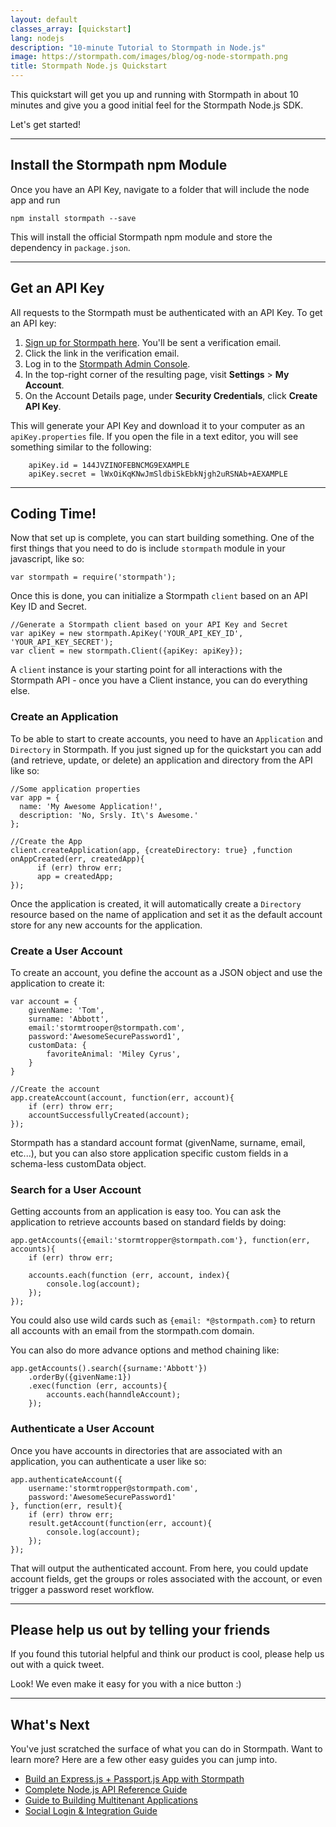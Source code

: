 ```yaml
---
layout: default
classes_array: [quickstart]
lang: nodejs
description: "10-minute Tutorial to Stormpath in Node.js"
image: https://stormpath.com/images/blog/og-node-stormpath.png
title: Stormpath Node.js Quickstart
---
```

This quickstart will get you up and running with Stormpath in about 10 minutes and give you a good initial feel for the Stormpath Node.js SDK. 

Let's get started!

***

##  Install the Stormpath <b>npm</b> Module

Once you have an API Key, navigate to a folder that will include the node app and run

    npm install stormpath --save

This will install the official Stormpath npm module and store the dependency in `package.json`.

***

## Get an API Key

All requests to the Stormpath must be authenticated with an API Key. To get an API key:

1. [Sign up for Stormpath here](https://api.stormpath.com/register).  You'll be sent a verification email.
1. Click the link in the verification email. 
1. Log in to the [Stormpath Admin Console](https://api.stormpath.com).
1. In the top-right corner of the resulting page, visit **Settings** > **My Account**.
1. On the Account Details page, under **Security Credentials**, click **Create API Key**.

 This will generate your API Key and download it to your computer as an `apiKey.properties` file. If you open the file in a text editor, you will see something similar to the following:

        apiKey.id = 144JVZINOFEBNCMG9EXAMPLE
        apiKey.secret = lWxOiKqKNwJmSldbiSkEbkNjgh2uRSNAb+AEXAMPLE

***
## Coding Time!

Now that set up is complete, you can start building something.  One of the first things that you need to do is include `stormpath` module in your javascript, like so:

    var stormpath = require('stormpath');

Once this is done, you can initialize a Stormpath `client` based on an API Key ID and Secret.  

    //Generate a Stormpath client based on your API Key and Secret
    var apiKey = new stormpath.ApiKey('YOUR_API_KEY_ID', 'YOUR_API_KEY_SECRET');
    var client = new stormpath.Client({apiKey: apiKey});

A `client` instance is your starting point for all interactions with the Stormpath API - once you have a Client instance, you can do everything else. 

### Create an Application
To be able to start to create accounts, you need to have an `Application` and `Directory` in Stormpath.  If you just signed up for the quickstart you can add (and retrieve, update, or delete) an application and directory from the API like so:

    //Some application properties
    var app = {
      name: 'My Awesome Application!',
      description: 'No, Srsly. It\'s Awesome.'
    };

    //Create the App
    client.createApplication(app, {createDirectory: true} ,function onAppCreated(err, createdApp){
          if (err) throw err;
          app = createdApp;
    });

Once the application is created, it will automatically create a `Directory` resource based on the name of application and set it as the default account store for any new accounts for the application.

### Create a User Account
To create an account, you define the account as a JSON object and use the application to create it:

    var account = {
        givenName: 'Tom',
        surname: 'Abbott',
        email:'stormtrooper@stormpath.com',
        password:'AwesomeSecurePassword1',
        customData: {
            favoriteAnimal: 'Miley Cyrus',
        }
    }

    //Create the account
    app.createAccount(account, function(err, account){
        if (err) throw err;
        accountSuccessfullyCreated(account);
    });

Stormpath has a standard account format (givenName, surname, email, etc...), but you can also store application specific custom fields in a schema-less customData object.

### Search for a User Account
Getting accounts from an application is easy too.  You can ask the application to retrieve accounts based on standard fields by doing:

    app.getAccounts({email:'stormtropper@stormpath.com'}, function(err, accounts){
        if (err) throw err;

        accounts.each(function (err, account, index){
            console.log(account);
        });
    });

You could also use wild cards such as `{email: *@stormpath.com}` to return all accounts with an email from the stormpath.com domain.

You can also do more advance options and method chaining like:

    app.getAccounts().search({surname:'Abbott'})
        .orderBy({givenName:1})
        .exec(function (err, accounts){
            accounts.each(hanndleAccount);
        });

### Authenticate a User Account
Once you have accounts in directories that are associated with an application, you can authenticate a user like so:

    app.authenticateAccount({
        username:'stormtropper@stormpath.com',
        password:'AwesomeSecurePassword1'
    }, function(err, result){
        if (err) throw err;
        result.getAccount(function(err, account){
            console.log(account);
        });
    });

That will output the authenticated account.  From here, you could update account fields, get the groups or roles associated with the account, or even trigger a password reset workflow.

***
## Please help us out by telling your friends

If you found this tutorial helpful and think our product is cool, please help us out with a quick tweet.

Look! We even make it easy for you with a nice button :)


***
## What's Next

You've just scratched the surface of what you can do in Stormpath.  Want to learn more?  Here are a few other easy guides you can jump into.

* [Build an Express.js + Passport.js App with Stormpath](https://github.com/stormpath/passport-stormpath)
* [Complete Node.js API Reference Guide]((http://docs.stormpath.com/nodejs/api/home))
* [Guide to Building Multitenant Applications](http://docs.stormpath.com/guides/multi-tenant/)
* [Social Login & Integration Guide](http://docs.stormpath.com/guides/social-integrations/)
